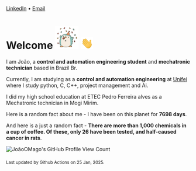[LinkedIn](https://www.linkedin.com/in/joão-pedro-gozzoli-b95641301/) &bull;
[Email](joaopedrogozzoli@gmail.com)

# Welcome <img src="happy.gif" height="64px" /> <img src="wave.gif" height="32px" />

I am João, a  **control and automation engineering student** and **mechatronic technician** based in Brazil Br.

Currently, I am studying as a **control and automation engineering** at [Unifei](https://unifei.edu.br) where I study python, C, C++, project management and Ai.

I did my high school education at ETEC Pedro Ferreira alves as a Mechatronic technician in Mogi Mirim.

Here is a random fact about me - I have been on this planet for **7698 days**.

And here is a just a random fact -  **There are more than 1,000 chemicals in a cup of coffee. Of these, only 26 have been tested, and half-caused cancer in rats**.

![JoãoOMago's GitHub Profile View Count](https://komarev.com/ghpvc/?username=JoaoOMago)

<sub>Last updated by Github Actions on 25 Jan, 2025.</sub>
